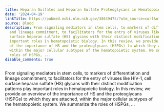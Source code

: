 ```yaml
---
title: Heparan Sulfates and Heparan Sulfate Proteoglycans in Hematopoiesis
date: '2024-04-19'
linkTitle: https://pubmed.ncbi.nlm.nih.gov/38639475/?utm_source=curl&utm_medium=rss&utm_campaign=journals&utm_content=7603509&fc=None&ff=20240419180729&v=2.18.0.post9+e462414
source: Blood
description: From signaling mediators in stem cells, to markers of differentiation
  and lineage commitment, to facilitators for the entry of viruses like HIV-1, cell
  surface heparan sulfate (HS) glycans with their distinct modification patterns play
  important roles in hematopoietic biology. In this review, we provide an overview
  of the importance of HS and the proteoglycans (HSPGs) to which they are attached,
  within the major cellular subtypes of the hematopoietic system. We summarize the
  roles of HSPGs, ...
disable_comments: true
---
```

From signaling mediators in stem cells, to markers of differentiation and lineage commitment, to facilitators for the entry of viruses like HIV-1, cell surface heparan sulfate (HS) glycans with their distinct modification patterns play important roles in hematopoietic biology. In this review, we provide an overview of the importance of HS and the proteoglycans (HSPGs) to which they are attached, within the major cellular subtypes of the hematopoietic system. We summarize the roles of HSPGs, ...